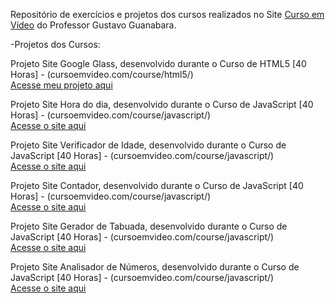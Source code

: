 
Repositório de exercícios e projetos dos cursos realizados no Site <a href="https://www.cursoemvideo.com/">Curso em Vídeo</a> do Professor Gustavo Guanabara.

-Projetos dos Cursos: 

Projeto Site Google Glass, desenvolvido durante o Curso de HTML5 [40 Horas] - (cursoemvideo.com/course/html5/)<br>
<a href="https://danianith.github.io/Curso_em_Video/project-google-glass/index.html">Acesse meu projeto aqui</a>

Projeto Site Hora do dia, desenvolvido durante o Curso de JavaScript [40 Horas] - (cursoemvideo.com/course/javascript/)<br>
<a href="https://danianith.github.io/Curso_em_Video/curso_js/aula12Ex/ex014/index.html">Acesse o site aqui</a>

Projeto Site Verificador de Idade, desenvolvido durante o Curso de JavaScript [40 Horas] - (cursoemvideo.com/course/javascript/)<br>
<a href="https://danianith.github.io/Curso_em_Video/curso_js/aula12Ex/ex015/index.html">Acesse o site aqui</a>

Projeto Site Contador, desenvolvido durante o Curso de JavaScript [40 Horas] - (cursoemvideo.com/course/javascript/)<br>
<a href="https://danianith.github.io/Curso_em_Video/curso_js/aula14Ex/ex016/index.html">Acesse o site aqui</a>

Projeto Site Gerador de Tabuada, desenvolvido durante o Curso de JavaScript [40 Horas] - (cursoemvideo.com/course/javascript/)<br>
<a href="https://danianith.github.io/Curso_em_Video/curso_js/aula14Ex/ex017/index.html">Acesse o site aqui</a>

Projeto Site Analisador de Números, desenvolvido durante o Curso de JavaScript [40 Horas] - (cursoemvideo.com/course/javascript/)<br>
<a href="https://danianith.github.io/Curso_em_Video/curso_js/aula16Ex/ex018/index.html">Acesse o site aqui </a>
